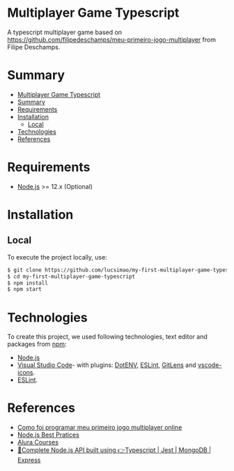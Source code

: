 # Multiplayer Game Typescript

A typescript multiplayer game based on https://github.com/filipedeschamps/meu-primeiro-jogo-multiplayer from Filipe Deschamps.

# Summary

- [Multiplayer Game Typescript](#multiplayer)
- [Summary](#summary)
- [Requirements](#requirements)
- [Installation](#installation)
  - [Local](#local)
- [Technologies](#technologies)
- [References](#references)

# Requirements

- [Node.js](https://nodejs.org/) >= 12.x (Optional)

# Installation

## Local

To execute the project locally, use:

```sh
$ git clone https://github.com/lucsimao/my-first-multiplayer-game-typescript.git
$ cd my-first-multiplayer-game-typescript
$ npm install
$ npm start
```

# Technologies

To create this project, we used following technologies, text editor and packages from [npm](https://www.npmjs.com/):

- [Node.js](https://nodejs.org/)
- [Visual Studio Code](https://code.visualstudio.com/)- with plugins: [DotENV](https://github.com/mikestead/vscode-dotenv), [ESLint](https://github.com/Microsoft/vscode-eslint), [GitLens](https://github.com/eamodio/vscode-gitlens) and [vscode-icons](https://github.com/vscode-icons/vscode-icons).
- [ESLint](https://github.com/eslint/eslint).

# References

- [Como foi programar meu primeiro jogo multiplayer online](https://www.youtube.com/watch?v=0sTfIZvjYJk&list=PLMdYygf53DP5SVQQrkKCVWDS0TwYLVitL&index=2)
- [Node.js Best Pratices](https://github.com/i0natan/nodebestpractices)
- [Alura Courses](https://www.alura.com.br/)
- [🚀Complete Node.js API built using 👉Typescript | Jest | MongoDB | Express](https://github.com/waldemarnt/node-typescript-api)
